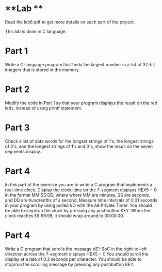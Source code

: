 # **Lab **

Read the lab6.pdf to get more details on each part of the project.

This lab is done in C language.

# **Part 1**

Write a C-language program that finds the largest number in a list of 32-bit integers that is stored in the memory.

# **Part 2**

Modify the code in Part 1 so that your program displays the result on the red leds, instead of using printf statement.

# **Part 3**

Check a list of data words for the longest strings of 1's, the longest strings of 0's, and the longest strings of 1's and 0's, show the result on the seven segments display. 

# **Part 4**

In this part of the exercise you are to write a C program that implements a real-time clock. Display the
clock-time on the 7-segment displays HEX5 − 0 in the format MM:SS:DD, where where MM are minutes,
SS are seconds, and DD are hundredths of a second. Measure time intervals of 0.01 seconds in your program
by using polled I/O with the A9 Private Timer. You should be able to stop/run the clock by pressing any
pushbutton KEY. When the clock reaches 59:59:99, it should wrap around to 00:00:00.

# **Part 4**

Write a C program that scrolls the message dE1-SoC in the right-to-left direction across the 7-segment
displays HEX5 − 0.You
should scroll the display at a rate of 0.2 seconds per character. You should be able to stop/run the scrolling
message by pressing any pushbutton KEY.
